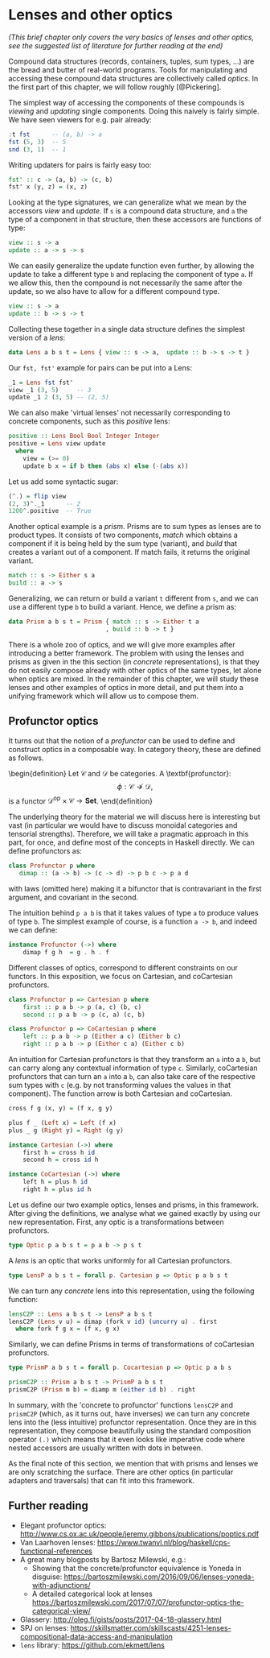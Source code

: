 # Lenses and other optics

_(This brief chapter only covers the very basics of lenses and other optics, see the suggested list of literature for further reading at the end)_

Compound data structures (records, containers, tuples, sum types, ...) are the bread and butter of real-world programs. Tools for manipulating and accessing these compound data structures are collectively called _optics_. In the first part of this chapter, we will follow roughly [@Pickering].

The simplest way of accessing the components of these compounds is _viewing_ and _updating_ single components. Doing this naively is fairly simple. We have seen viewers for e.g. pair already:
```haskell
:t fst      -- (a, b) -> a
fst (5, 3)  -- 5
snd (3, 1)  -- 1
```
Writing updaters for pairs is fairly easy too:
```haskell
fst' :: c -> (a, b) -> (c, b)
fst' x (y, z) = (x, z)
```
Looking at the type signatures, we can generalize what we mean by the accessors _view_ and _update_. If `s` is a compound data structure, and `a` the type of a component in that structure, then these accessors are functions of type:
```haskell
view :: s -> a
update :: a -> s -> s
```
We can easily generalize the update function even further, by allowing the update to take a different type `b` and replacing the component of type `a`. If we allow this, then the compound is not necessarily the same after the update, so we also have to allow for a different compound type. 
```haskell
view :: s -> a
update :: b -> s -> t
```
Collecting these together in a single data structure defines the simplest version of a _lens_:
```haskell
data Lens a b s t = Lens { view :: s -> a,  update :: b -> s -> t }
```
Our `fst, fst'` example for pairs can be put into a Lens:
```haskell
_1 = Lens fst fst'
view _1 (3, 5)     -- 3
update _1 2 (3, 5) -- (2, 5)
```
We can also make 'virtual lenses' not necessarily corresponding to concrete
components, such as this _positive_ lens:
```haskell
positive :: Lens Bool Bool Integer Integer
positive = Lens view update
  where
    view = (>= 0)
    update b x = if b then (abs x) else (-(abs x))
```
Let us add some syntactic sugar:
```haskell
(^.) = flip view
(2, 3)^._1      -- 2
1200^.positive  -- True
```

Another optical example is a _prism_. Prisms are to sum types as lenses are to
product types. It consists of two components, _match_ which obtains a component
if it is being held by the sum type (variant), and _build_ that creates a variant out of
a component. If match fails, it returns the original variant.
```haskell
match :: s -> Either s a
build :: a -> s
```
Generalizing, we can return or build a variant `t` different from `s`, and we
can use a different type `b` to build a variant.  Hence, we define a prism as:
```haskell
data Prism a b s t = Prism { match :: s -> Either t a
                           , build :: b -> t }
```
There is a whole zoo of optics, and we will give more examples after introducing
a better framework. The problem with using the lenses and prisms as given in the this section (in _concrete_ representations), is that they do not easily compose already with other optics of the same types, let alone when optics are mixed. In the remainder of this chapter, we will study these lenses and other examples of optics in more detail, and put them into a unifying framework which will allow us to compose them.

## Profunctor optics

It turns out that the notion of a _profunctor_ can be used to define and
construct optics in a composable way. In category theory, these are defined as
follows.

\begin{definition}
Let $\mathcal{C}$ and $\mathcal{D}$ be categories. A \textbf{profunctor}:
$$\phi: \mathcal{C} \nrightarrow \mathcal{D},$$
is a functor $\mathcal{D}^{\text{op}} \times \mathcal{C} \to \mathbf{Set}$.
\end{definition}

The underlying theory for the material we will discuss here is interesting but
vast (in particular we would have to discuss monoidal categories and tensorial strengths). Therefore, we will take a pragmatic approach in this part, for once, and define most of the
concepts in Haskell directly. We can define profunctors as:
```haskell
class Profunctor p where
   dimap :: (a -> b) -> (c -> d) -> p b c -> p a d
```
with laws (omitted here) making it a bifunctor that is contravariant in the first argument, and
covariant in the second.

The intuition behind `p a b` is that it takes values of type `a` to produce
values of type `b`. The simplest example of course, is a function `a -> b`, and
indeed we can define:
```haskell
instance Profunctor (->) where
    dimap f g h  = g . h . f
```
Different classes of optics, correspond to different constraints on our functors. In this exposition, we focus on Cartesian, and coCartesian profunctors.

```haskell
class Profunctor p => Cartesian p where
    first :: p a b -> p (a, c) (b, c)
    second :: p a b -> p (c, a) (c, b)

class Profunctor p => CoCartesian p where
    left :: p a b -> p (Either a c) (Either b c)
    right :: p a b -> p (Either c a) (Either c b)
```

An intuition for Cartesian profunctors is that they transform an `a` into a `b`, but can carry along any contextual information of type `c`. Similarly, coCartesian profunctors that can turn an `a` into a `b`, can also take care of the respective sum types with `c` (e.g. by not transforming values the values in that component). The function arrow is both Cartesian and coCartesian.

```haskell
cross f g (x, y) = (f x, g y)

plus f _ (Left x) = Left (f x)
plus _ g (Right y) = Right (g y)

instance Cartesian (->) where
    first h = cross h id
    second h = cross id h

instance CoCartesian (->) where
    left h = plus h id
    right h = plus id h
```

Let us define our two example optics, lenses and prisms, in this framework. After giving the definitions, we analyse what we gained exactly by using our new representation. First, any optic is a transformations between profunctors. 
```haskell
type Optic p a b s t = p a b -> p s t
```
A _lens_ is an optic that works uniformly for all Cartesian profunctors.
```haskell
type LensP a b s t = forall p. Cartesian p => Optic p a b s t
```
We can turn any _concrete_ lens into this representation, using the following function:
```haskell
lensC2P :: Lens a b s t -> LensP a b s t
lensC2P (Lens v u) = dimap (fork v id) (uncurry u) . first
  where fork f g x = (f x, g x)
```
Similarly, we can define Prisms in terms of transformations of coCartesian profunctors.
```haskell
type PrismP a b s t = forall p. Cocartesian p => Optic p a b s

prismC2P :: Prism a b s t -> PrismP a b s t
prismC2P (Prism m b) = diamp m (either id b) . right
```
In summary, with the 'concrete to profunctor' functions `lensC2P` and `prismC2P` (which, as it turns out, have inverses) we can turn any concrete lens into the (less intuitive) profunctor representation. Once they are in this representation, they compose beautifully using the standard composition operator `(.)` which means that it even looks like imperative code where nested accessors are usually written with dots in between.

As the final note of this section, we mention that with prisms and lenses we are only scratching the surface. There are other optics (in particular adapters and traversals) that can fit into this framework. 

## Further reading

- Elegant profunctor optics: <http://www.cs.ox.ac.uk/people/jeremy.gibbons/publications/poptics.pdf>
- Van Laarhoven lenses: <https://www.twanvl.nl/blog/haskell/cps-functional-references>
- A great many blogposts by Bartosz Milewski, e.g.:
  - Showing that the concrete/profunctor equivalence is Yoneda in disguise: <https://bartoszmilewski.com/2016/09/06/lenses-yoneda-with-adjunctions/>
  - A detailed categorical look at lenses <https://bartoszmilewski.com/2017/07/07/profunctor-optics-the-categorical-view/>
- Glassery: <http://oleg.fi/gists/posts/2017-04-18-glassery.html>
- SPJ on lenses: <https://skillsmatter.com/skillscasts/4251-lenses-compositional-data-access-and-manipulation>
- `lens` library: <https://github.com/ekmett/lens>
